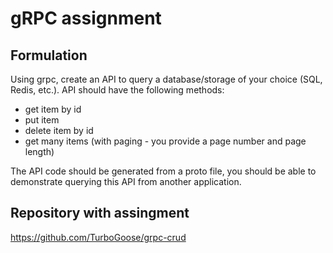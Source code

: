 # gRPC assignment
## Formulation
Using grpc, create an API to query a database/storage of your choice (SQL, Redis, etc.). API should have the following methods:
- get item by id
- put item
- delete item by id
- get many items (with paging - you provide a page number and page length)

The API code should be generated from a proto file, you should be able to demonstrate querying this API from another application.

## Repository with assingment
https://github.com/TurboGoose/grpc-crud